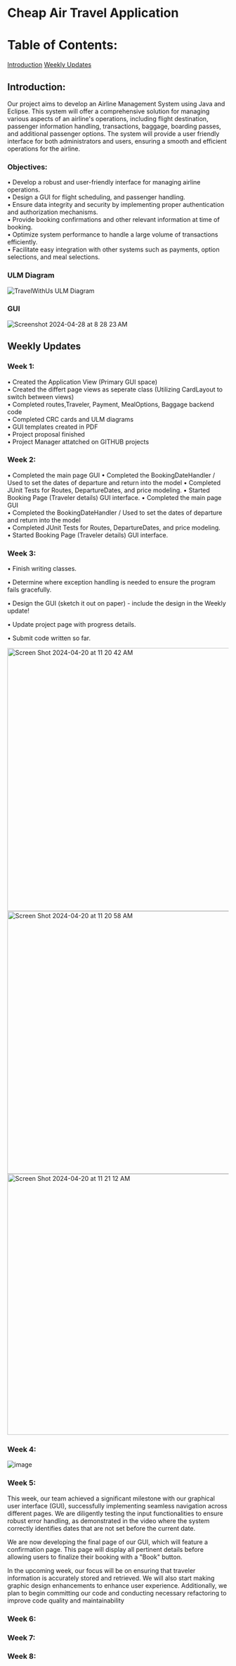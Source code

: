 # Cheap Air Travel Application
# Table of Contents: 
[Introduction](https://github.com/jordankelley123/Cheap-Air-Travel-Application/blob/main/README.md#introduction)
[Weekly Updates](https://github.com/jordankelley123/Cheap-Air-Travel-Application/blob/main/README.md#weekly-updates)

## Introduction: 
Our project aims to develop an Airline Management System using Java and Eclipse. This system will offer a comprehensive solution for managing various aspects of an airline's operations, including flight destination, passenger information handling, transactions, baggage,  boarding passes, and additional passenger options. The system will provide a user friendly  interface for both administrators and users, ensuring a smooth and efficient operations for the airline.

### Objectives:
•	Develop a robust and user-friendly interface for managing airline operations.  
•	Design a GUI for flight scheduling, and passenger handling.  
•	Ensure data integrity and security by implementing proper authentication and authorization mechanisms.  
•	Provide booking confirmations and other relevant information at time of booking.  
•	Optimize system performance to handle a large volume of transactions efficiently.  
•	Facilitate easy integration with other systems such as payments, option selections, and meal selections.  

### ULM Diagram
![TravelWithUs ULM Diagram](https://github.com/jordankelley123/Cheap-Air-Travel-Application/assets/142934283/7fd40a5c-b8c8-4575-826e-895b426afa7b)
### GUI
![Screenshot 2024-04-28 at 8 28 23 AM](https://github.com/jordankelley123/Cheap-Air-Travel-Application/assets/142934283/3e60760e-1294-4b42-b03b-5b8eaa586f53)




## Weekly Updates 

### Week 1: 
•	Created the Application View (Primary GUI space)     
•	Created the differt page views as seperate class (Utilizing CardLayout to switch between views)    
•	Completed routes,Traveler, Payment, MealOptions, Baggage backend code   
•	Completed CRC cards and ULM diagrams   
•	GUI templates created in PDF    
•	Project proposal finished   
•	Project Manager attatched on GITHUB projects     


### Week 2: 
• Completed the main page GUI
• Completed the BookingDateHandler / Used to set the dates of departure and return into the model
• Completed JUnit Tests for Routes, DepartureDates, and price modeling.
• Started Booking Page (Traveler details) GUI interface.
•	Completed the main page GUI     
•	Completed the BookingDateHandler / Used to set the dates of departure and return into the model  
• Completed JUnit Tests for Routes, DepartureDates, and price modeling.   
• Started Booking Page (Traveler details) GUI interface.   


### Week 3: 

• Finish writing classes.

• Determine where exception handling is needed to ensure the program fails gracefully.

• Design the GUI (sketch it out on paper) - include the design in the Weekly update!

• Update project page with progress details.

• Submit code written so far.

<img width="598" alt="Screen Shot 2024-04-20 at 11 20 42 AM" src="https://github.com/Estebansito1/Cheap-Air-Travel-Application/assets/164387242/f854a1dd-053b-4910-9090-11f6eb3a4e64">


<img width="597" alt="Screen Shot 2024-04-20 at 11 20 58 AM" src="https://github.com/Estebansito1/Cheap-Air-Travel-Application/assets/164387242/6ca6edae-396e-4462-a41f-6a5c6c7984da">


<img width="593" alt="Screen Shot 2024-04-20 at 11 21 12 AM" src="https://github.com/Estebansito1/Cheap-Air-Travel-Application/assets/164387242/ac3abd76-bad4-4667-bf3e-1857382baf70">



### Week 4: 
[
](https://sdccd.instructure.com/users/8670649/files/147933833/preview?verifier=wCJq0Aq0SGW5YMPuYzf3npR2VFL1sWj6ZBk8CFtb)![image](https://github.com/jordankelley123/Cheap-Air-Travel-Application/assets/142934283/eb0504ee-15a1-4ffe-95f5-77ea8c814a99)




### Week 5: 
This week, our team achieved a significant milestone with our graphical user interface (GUI), successfully implementing seamless navigation across different pages. We are diligently testing the input functionalities to ensure robust error handling, as demonstrated in the video where the system correctly identifies dates that are not set before the current date.

We are now developing the final page of our GUI, which will feature a confirmation page. This page will display all pertinent details before allowing users to finalize their booking with a "Book" button.

In the upcoming week, our focus will be on ensuring that traveler information is accurately stored and retrieved. We will also start making graphic design enhancements to enhance user experience. Additionally, we plan to begin committing our code and conducting necessary refactoring to improve code quality and maintainability

### Week 6: 

### Week 7: 

### Week 8: 
